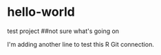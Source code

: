 # hello-world
test project
##not sure what's going on

I'm adding another line to test this R Git connection.
